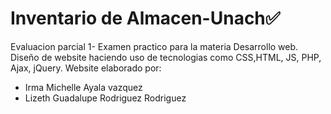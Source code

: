 <h1>Inventario de Almacen-Unach✅</h1>
Evaluacion parcial 1- Examen practico para la materia Desarrollo web.
Diseño de website haciendo uso de tecnologias como CSS,HTML, JS, PHP, Ajax, jQuery.
Website elaborado por:

<br>
<ul>
  <li> Irma Michelle Ayala vazquez</li>
   <li>Lizeth Guadalupe Rodriguez Rodriguez </li>
</ul>

